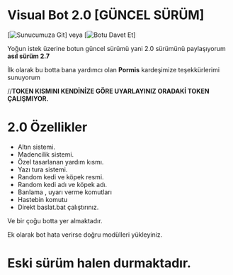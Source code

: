 # Visual Bot 2.0 [GÜNCEL SÜRÜM]

[![Sunucumuza Git](https://discord.io/visualdestek)] veya [![Botu Davet Et](https://discordapp.com/oauth2/authorize?client_id=368768661298610176&scope=bot&permissions=401812495)]


Yoğun istek üzerine botun güncel sürümü yani 2.0 sürümünü paylaşıyorum **asıl sürüm 2.7**

İlk olarak bu botta bana yardımcı olan __Pormis__ kardeşimize teşekkürlerimi sunuyorum

//**TOKEN KISMINI KENDİNİZE GÖRE UYARLAYINIZ ORADAKİ TOKEN ÇALIŞMIYOR.**

# 2.0 Özellikler
+ Altın sistemi.
+ Madencilik sistemi.
+ Özel tasarlanan yardım kısmı.
+ Yazı tura sistemi.
+ Random kedi ve köpek resmi.
+ Random kedi adı ve köpek adı.
+ Banlama , uyarı verme komutları
+ Hastebin komutu
+ Direkt baslat.bat çalıştırınız.

Ve bir çoğu botta yer almaktadır.

Ek olarak bot hata verirse doğru modülleri yükleyiniz.

# Eski sürüm halen durmaktadır.


